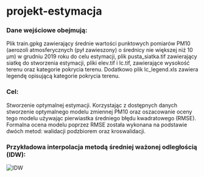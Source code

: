 # projekt-estymacja

### Dane wejściowe obejmują:

Plik train.gpkg zawierający średnie wartości punktowych pomiarów PM10 (aerozoli atmosferycznych (pył zawieszony) o średnicy nie większej niż 10 μm) w grudniu 2019 roku do celu estymacji,
plik pusta_siatka.tif zawierający siatkę do stworzenia estymacji,
pliki elev.tif i lc.tif, zawierające wysokość terenu oraz kategorie pokrycia terenu. Dodatkowo plik lc_legend.xls zawiera legendę opisującą kategorie pokrycia terenu.

### Cel:

Stworzenie optymalnej estymacji. Korzystając z dostępnych danych stworzenie optymalnego modelu zmiennej PM10 oraz oszacowanie oceny tego modelu
używając pierwiastka średniego błędu kwadratowego (RMSE). Formalna ocena modelu poprzez RMSE została wykonana na podstawie dwóch metod: walidacji podzbiorem oraz kroswalidacji. 

### Przykładowa interpolacja metodą średniej ważonej odległością (IDW):

![IDW](https://raw.githubusercontent.com/JPacoch/projekt-estymacja/dane/IDW.PNG)
